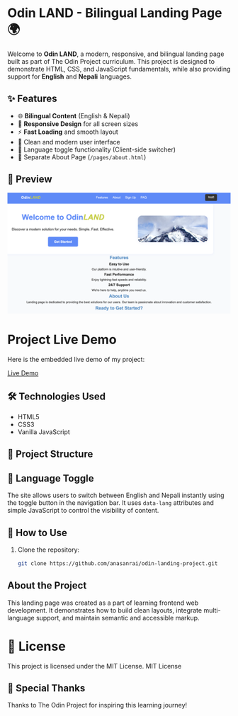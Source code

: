 # Odin LAND - Bilingual Landing Page 🌍

Welcome to **Odin LAND**, a modern, responsive, and bilingual landing page built as part of The Odin Project curriculum. This project is designed to demonstrate HTML, CSS, and JavaScript fundamentals, while also providing support for **English** and **Nepali** languages.

## ✨ Features

- 🌐 **Bilingual Content** (English & Nepali)
- 📱 **Responsive Design** for all screen sizes
- ⚡ **Fast Loading** and smooth layout
- 🎨 Clean and modern user interface
- 🔀 Language toggle functionality (Client-side switcher)
- 📂 Separate About Page (`/pages/about.html`)

## 📸 Preview

![Landing Page Screenshot](images/landing.jpg)

# Project Live Demo

Here is the embedded live demo of my project:

[Live Demo](https://anasanrai.github.io/odin-landing-page/)


## 🛠️ Technologies Used

- HTML5
- CSS3
- Vanilla JavaScript

## 📁 Project Structure


## 🔄 Language Toggle

The site allows users to switch between English and Nepali instantly using the toggle button in the navigation bar. It uses `data-lang` attributes and simple JavaScript to control the visibility of content.

## 🚀 How to Use

1. Clone the repository:
   ```bash
   git clone https://github.com/anasanrai/odin-landing-project.git

## About the Project
This landing page was created as a part of learning frontend web development. It demonstrates how to build clean layouts, integrate multi-language support, and maintain semantic and accessible markup.

# 📃 License
This project is licensed under the MIT License.
MIT License

<!--Copyright (c) 2025 AnasanRai

Permission is hereby granted, free of charge, to any person obtaining a copy
of this software and associated documentation files (the "Software"), to deal
in the Software without restriction, including without limitation the rights
to use, copy, modify, merge, publish, distribute, sublicense, and/or sell
copies of the Software, and to permit persons to whom the Software is
furnished to do so, subject to the following conditions:

The above copyright notice and this permission notice shall be included in all
copies or substantial portions of the Software.

THE SOFTWARE IS PROVIDED "AS IS", WITHOUT WARRANTY OF ANY KIND, EXPRESS OR
IMPLIED, INCLUDING BUT NOT LIMITED TO THE WARRANTIES OF MERCHANTABILITY,
FITNESS FOR A PARTICULAR PURPOSE AND NONINFRINGEMENT. IN NO EVENT SHALL THE
AUTHORS OR COPYRIGHT HOLDERS BE LIABLE FOR ANY CLAIM, DAMAGES OR OTHER
LIABILITY, WHETHER IN AN ACTION OF CONTRACT, TORT OR OTHERWISE, ARISING FROM,
OUT OF OR IN CONNECTION WITH THE SOFTWARE OR THE USE OR OTHER DEALINGS IN THE
SOFTWARE.-->


## 🙌 Special Thanks
Thanks to The Odin Project for inspiring this learning journey!

